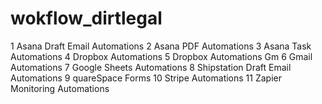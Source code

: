# wokflow_dirtlegal



1 Asana Draft Email Automations
2 Asana PDF Automations
3 Asana Task Automations
4 Dropbox Automations
5 Dropbox Automations Gm
6 Gmail Automations
7 Google Sheets Automations
8 Shipstation Draft Email Automations
9 quareSpace Forms
10 Stripe Automations
11 Zapier Monitoring Automations
